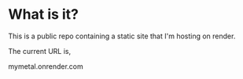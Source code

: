 # What is it?

This is a public repo containing a static site that I'm hosting on render.

The current URL is,

mymetal.onrender.com

